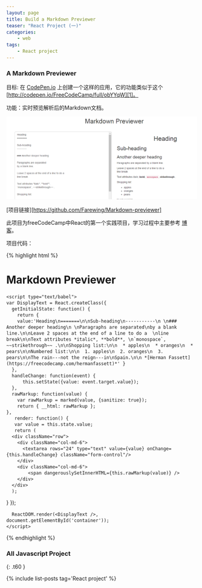 ```yaml
---
layout: page
title: Build a Markdown Previewer
teaser: "React Project (一)"
categories:
    - web
tags:
    - React project
---
```


### A Markdown Previewer

目标: 在 [CodePen.io][1] 上创建一个这样的应用，它的功能类似于这个 [http://codepen.io/FreeCodeCamp/full/obYYqW][1]。

功能：实时预览解析后的Markdown文档。


![clock](/images/markdown.png)

[项目链接][https://github.com/Farewing/Markdown-previewer]

此项目为freeCodeCamp中React的第一个实践项目，学习过程中主要参考 [博客][2]。

项目代码： 

{% highlight html %}
<!DOCTYPE html>
<html>
  <head>
  <link href="css/bootstrap.min.css" rel="stylesheet">
  <link href="css/bootstrap-theme.min.css" rel="stylesheet">
  <link rel="stylesheet" type="text/css" href="css/style.css">
    <script src="build/react.js"></script>
    <script src="build/react-dom.js"></script>
    <script src="build/browser.min.js"></script>
    <script type="text/javascript" src="https://cdnjs.cloudflare.com/ajax/libs/marked/0.3.6/marked.min.js"></script>
  </head>

  <body>
  <h1>Markdown Previewer</h1>
    <div class="container" id="container">
    </div>

    <script type="text/babel">
    var DisplayText = React.createClass({
      getInitialState: function() {
        return {
        value:'Heading\n=======\n\nSub-heading\n-----------\n \n### Another deeper heading\n \nParagraphs are separated\nby a blank line.\n\nLeave 2 spaces at the end of a line to do a  \nline break\n\nText attributes *italic*, **bold**, \n`monospace`, ~~strikethrough~~ .\n\nShopping list:\n\n  * apples\n  * oranges\n  * pears\n\nNumbered list:\n\n  1. apples\n  2. oranges\n  3. pears\n\nThe rain---not the reign---in\nSpain.\n\n *[Herman Fassett](https://freecodecamp.com/hermanfassett)*' }
      },
      handleChange: function(event) {
          this.setState({value: event.target.value});
      },
      rawMarkup: function(value) {
        var rawMarkup = marked(value, {sanitize: true});
        return { __html: rawMarkup };
    },
       render: function() {
       var value = this.state.value;
       return (
      <div className="row">
        <div className="col-md-6">
          <textarea rows="24" type="text" value={value} onChange={this.handleChange} className="form-control"/>
        </div>
        <div className="col-md-6">
            <span dangerouslySetInnerHTML={this.rawMarkup(value)} />
        </div>
      </div>
      );
  }
});

      ReactDOM.render(<DisplayText />, document.getElementById('container'));
    </script>
  </body>
</html>

{% endhighlight %}

### All Javascript Project
{: .t60 }

{% include list-posts tag='React project' %}

[1]: http://www.ruanyifeng.com/blog/2012/06/sass.html
[2]: http://www.ruanyifeng.com/blog/2015/03/react.html
